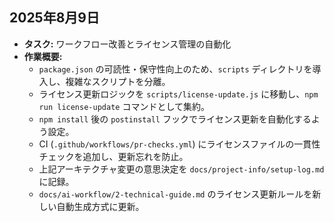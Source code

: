 ## 2025年8月9日

-   **タスク:** ワークフロー改善とライセンス管理の自動化
-   **作業概要:**
    -   `package.json` の可読性・保守性向上のため、`scripts` ディレクトリを導入し、複雑なスクリプトを分離。
    -   ライセンス更新ロジックを `scripts/license-update.js` に移動し、`npm run license-update` コマンドとして集約。
    -   `npm install` 後の `postinstall` フックでライセンス更新を自動化するよう設定。
    -   CI (`.github/workflows/pr-checks.yml`) にライセンスファイルの一貫性チェックを追加し、更新忘れを防止。
    -   上記アーキテクチャ変更の意思決定を `docs/project-info/setup-log.md` に記録。
    -   `docs/ai-workflow/2-technical-guide.md` のライセンス更新ルールを新しい自動生成方式に更新。